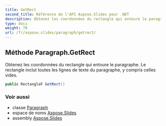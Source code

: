 ```yaml
---
title: GetRect
second_title: Référence de l'API Aspose.Slides pour .NET
description: Obtenez les coordonnées du rectangle qui entoure le paragraphe. Le rectangle inclut toutes les lignes de texte du paragraphe, y compris celles vides.
type: docs
weight: 70
url: /fr/aspose.slides/paragraph/getrect/
---
```


## Méthode Paragraph.GetRect

Obtenez les coordonnées du rectangle qui entoure le paragraphe. Le rectangle inclut toutes les lignes de texte du paragraphe, y compris celles vides.

```csharp
public RectangleF GetRect()
```

### Voir aussi

* classe [Paragraph](../../paragraph)
* espace de noms [Aspose.Slides](../../paragraph)
* assembly [Aspose.Slides](../../../)

<!-- NE PAS ÉDITER : généré par xmldocmd pour Aspose.Slides.dll -->